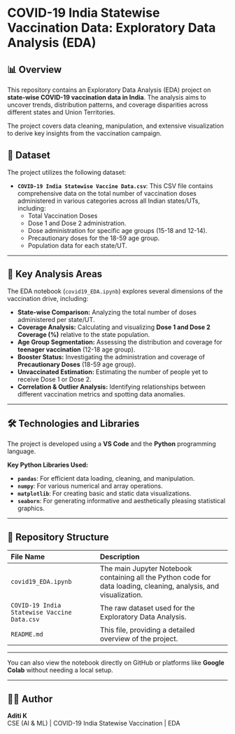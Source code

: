 
# COVID-19 India Statewise Vaccination Data: Exploratory Data Analysis (EDA)

## 📊 Overview

This repository contains an Exploratory Data Analysis (EDA) project on **state-wise COVID-19 vaccination data in India**. The analysis aims to uncover trends, distribution patterns, and coverage disparities across different states and Union Territories.

The project covers data cleaning, manipulation, and extensive visualization to derive key insights from the vaccination campaign.

## 💾 Dataset

The project utilizes the following dataset:

* **`COVID-19 India Statewise Vaccine Data.csv`**: This CSV file contains comprehensive data on the total number of vaccination doses administered in various categories across all Indian states/UTs, including:
    * Total Vaccination Doses
    * Dose 1 and Dose 2 administration.
    * Dose administration for specific age groups (15-18 and 12-14).
    * Precautionary doses for the 18-59 age group.
    * Population data for each state/UT.

***

## 🎯 Key Analysis Areas

The EDA notebook (`covid19_EDA.ipynb`) explores several dimensions of the vaccination drive, including:

* **State-wise Comparison:** Analyzing the total number of doses administered per state/UT.
* **Coverage Analysis:** Calculating and visualizing **Dose 1 and Dose 2 Coverage (%)** relative to the state population.
* **Age Group Segmentation:** Assessing the distribution and coverage for **teenager vaccination** (12-18 age group).
* **Booster Status:** Investigating the administration and coverage of **Precautionary Doses** (18-59 age group).
* **Unvaccinated Estimation:** Estimating the number of people yet to receive Dose 1 or Dose 2.
* **Correlation & Outlier Analysis:** Identifying relationships between different vaccination metrics and spotting data anomalies.

***

## 🛠️ Technologies and Libraries

The project is developed using a **VS Code** and the **Python** programming language.

**Key Python Libraries Used:**

* **`pandas`**: For efficient data loading, cleaning, and manipulation.
* **`numpy`**: For various numerical and array operations.
* **`matplotlib`**: For creating basic and static data visualizations.
* **`seaborn`**: For generating informative and aesthetically pleasing statistical graphics.

***

## 📁 Repository Structure

| File Name | Description |
| :--- | :--- |
| `covid19_EDA.ipynb` | The main Jupyter Notebook containing all the Python code for data loading, cleaning, analysis, and visualization. |
| `COVID-19 India Statewise Vaccine Data.csv` | The raw dataset used for the Exploratory Data Analysis. |
| `README.md` | This file, providing a detailed overview of the project. |

***

You can also view the notebook directly on GitHub or platforms like **Google Colab** without needing a local setup.

***

## 👩‍💻 Author
**Aditi K**  
CSE (AI & ML) | COVID-19 India Statewise Vaccination | EDA 

